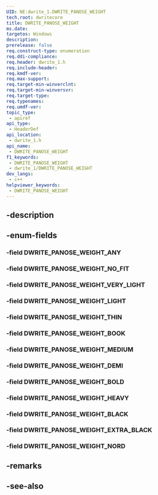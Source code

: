 ```yaml
---
UID: NE:dwrite_1.DWRITE_PANOSE_WEIGHT
tech.root: dwritecore
title: DWRITE_PANOSE_WEIGHT
ms.date: 
targetos: Windows
description: 
prerelease: false
req.construct-type: enumeration
req.ddi-compliance: 
req.header: dwrite_1.h
req.include-header: 
req.kmdf-ver: 
req.max-support: 
req.target-min-winverclnt: 
req.target-min-winversvr: 
req.target-type: 
req.typenames: 
req.umdf-ver: 
topic_type:
 - apiref
api_type:
 - HeaderDef
api_location:
 - dwrite_1.h
api_name:
 - DWRITE_PANOSE_WEIGHT
f1_keywords:
 - DWRITE_PANOSE_WEIGHT
 - dwrite_1/DWRITE_PANOSE_WEIGHT
dev_langs:
 - c++
helpviewer_keywords:
 - DWRITE_PANOSE_WEIGHT
---
```


## -description

## -enum-fields

### -field DWRITE_PANOSE_WEIGHT_ANY

### -field DWRITE_PANOSE_WEIGHT_NO_FIT

### -field DWRITE_PANOSE_WEIGHT_VERY_LIGHT

### -field DWRITE_PANOSE_WEIGHT_LIGHT

### -field DWRITE_PANOSE_WEIGHT_THIN

### -field DWRITE_PANOSE_WEIGHT_BOOK

### -field DWRITE_PANOSE_WEIGHT_MEDIUM

### -field DWRITE_PANOSE_WEIGHT_DEMI

### -field DWRITE_PANOSE_WEIGHT_BOLD

### -field DWRITE_PANOSE_WEIGHT_HEAVY

### -field DWRITE_PANOSE_WEIGHT_BLACK

### -field DWRITE_PANOSE_WEIGHT_EXTRA_BLACK

### -field DWRITE_PANOSE_WEIGHT_NORD

## -remarks

## -see-also


